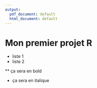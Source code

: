 ```yaml
---
output:
  pdf_document: default
  html_document: default
---
```

# Mon premier projet R



- liste 1
- liste 2

** ça sera en bold

* ça sera en italique


